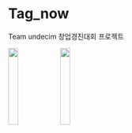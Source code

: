 # Tag_now
Team undecim 창업경진대회 프로젝트

<img width="20%" src="https://user-images.githubusercontent.com/81472155/185886578-63a669ae-183d-49ae-b92a-aff78f61c975.gif"/>                                           <img width="20%" src="https://user-images.githubusercontent.com/81472155/185887110-c23f63ba-c7cb-4a00-a7e4-02572da29964.gif"/>

